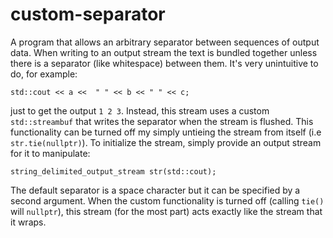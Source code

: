 custom-separator
================

A program that allows an arbitrary separator between sequences of output data. When writing to an output stream the text is bundled together unless there is a separator (like whitespace) between them. It's very unintuitive to do, for example:

    std::cout << a <<  " " << b << " " << c;
    
just to get the output `1 2 3`. Instead, this stream uses a custom `std::streambuf` that writes the separator when the stream is flushed. This functionality can be turned off my simply untieing the stream from itself (i.e `str.tie(nullptr)`). To initialize the stream, simply provide an output stream for it to manipulate:

    string_delimited_output_stream str(std::cout);
    
The default separator is a space character but it can be specified by a second argument. When the custom functionality is turned off (calling `tie()` will `nullptr`), this stream (for the most part) acts exactly like the stream that it wraps.
